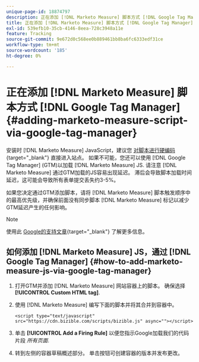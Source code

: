 ```yaml
---
unique-page-id: 18874797
description: 正在添加 [!DNL Marketo Measure] 脚本方式 [!DNL Google Tag Manager] - [!DNL Marketo Measure]
title: 正在添加 [!DNL Marketo Measure] 脚本方式 [!DNL Google Tag Manager]
exl-id: 539efb10-35cb-4146-8eea-728c3948a11e
feature: Tracking
source-git-commit: 9e672d0c568ee0b889461bb8ba6fc6333edf31ce
workflow-type: tm+mt
source-wordcount: '185'
ht-degree: 0%

---
```


# 正在添加 [!DNL Marketo Measure] 脚本方式 [!DNL Google Tag Manager] {#adding-marketo-measure-script-via-google-tag-manager}

安装时 [!DNL Marketo Measure] JavaScript，建议您 [对脚本进行硬编码](/help/marketo-measure-tracking/setting-up-tracking/adding-marketo-measure-script.md){target="_blank"} 直接进入站点。 如果不可能，您还可以使用 [!DNL Google Tag Manager] (GTM)以加载 [!DNL Marketo Measure] JS. 请注意 [!DNL Marketo Measure] 通过GTM加载的JS容易出现延迟。 滞后会导致脚本加载时间延迟，这可能会导致所有表单提交丢失约3-5%。

如果您决定通过GTM添加脚本，请将 [!DNL Marketo Measure] 脚本触发顺序中的最高优先级，并确保前面没有同步脚本 [!DNL Marketo Measure] 标记以减少GTM延迟产生的任何影响。

>[!NOTE]
>
>使用此 [Google的支持文章](https://support.google.com/tagmanager/answer/2772421?hl=en){target="_blank"} 了解更多信息。

## 如何添加 [!DNL Marketo Measure] JS，通过 [!DNL Google Tag Manager] {#how-to-add-marketo-measure-js-via-google-tag-manager}

1. 打开GTM并添加 [!DNL Marketo Measure] 网站容器上的脚本。 确保选择 **[!UICONTROL Custom HTML tag]**.

1. 使用 [!DNL Marketo Measure] 编写下面的脚本并将其合并到容器中。

   `<script type="text/javascript" src="https://cdn.bizible.com/scripts/bizible.js" async=""></script>`

1. 单击 **[!UICONTROL Add a Firing Rule]** 以便您指示Google加载我们的代码片段 *所有页面*.

1. 转到左侧的容器草稿概述部分。 单击按钮可创建容器的版本并发布更改。
